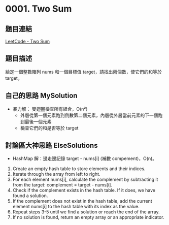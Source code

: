 # 0001. Two Sum

## 題目連結
[LeetCode - Two Sum](https://leetcode.com/problems/two-sum/description/)

## 題目描述
給定一個整數陣列 nums 和一個目標值 target，請找出兩個數，使它們的和等於 target。

## 自己的思路 MySolution
- 暴力解： 雙迴圈檢查所有組合，O(n²)
  - 外層從第一個元素跑到倒數第二個元素，內層從外層當前元素的下一個跑到最後一個元素
  - 檢查它們的和是否等於 target

## 討論區大神思路 ElseSolutions
- HashMap 解：邊走邊記錄 target - nums[i] (補數 compement)，O(n)。
1. Create an empty hash table to store elements and their indices.
2. Iterate through the array from left to right.
3. For each element nums[i], calculate the complement by subtracting it from the target: complement = target - nums[i].
4. Check if the complement exists in the hash table. If it does, we have found a solution.
5. If the complement does not exist in the hash table, add the current element nums[i] to the hash table with its index as the value.
6. Repeat steps 3-5 until we find a solution or reach the end of the array.
7. If no solution is found, return an empty array or an appropriate indicator.